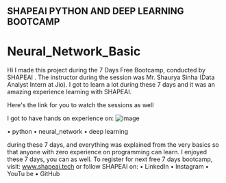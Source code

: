 ## SHAPEAI PYTHON AND DEEP LEARNING BOOTCAMP
# Neural_Network_Basic
Hi I made this project during the 7 Days Free Bootcamp, conducted by SHAPEAI . The instructor during the session was Mr. Shaurya Sinha (Data Analyst Intern at Jio). I got to learn a lot during these 7 days and it was an amazing experience learning with SHAPEAI.

Here's the link for you to watch the sessions as well

I got to have hands on experience on:
![image](https://user-images.githubusercontent.com/86774420/127778535-1e262999-d226-49b3-9098-abc8458ecd90.png)







 
•  python
•  neural_network
• deep learning

during these 7 days, and everything was explained from the very basics so that anyone with zero experience on programming can learn. I enjoyed these 7 days, you can as well. To register for next free 7 days bootcamp, visit: www.shapeai.tech or follow SHAPEAI on:
•  LinkedIn
•  Instagram
•  YouTu be
•  GitHub
